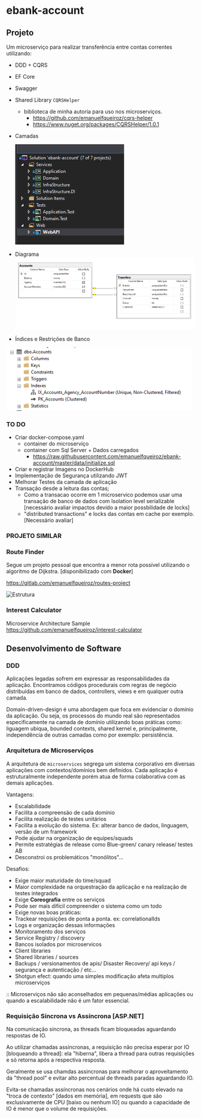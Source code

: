 # ebank-account

## Projeto

Um microserviço para realizar transferência entre contas correntes utilizando:

- DDD + CQRS
- EF Core
- Swagger
- Shared Library `CQRSHelper` 
  - biblioteca de minha autoria para uso nos microserviços.
    - <https://github.com/emanuelfqueiroz/cqrs-helper>
    - <https://www.nuget.org/packages/CQRSHelper/1.0.1>


- Camadas
  
    ![Estrutura](https://github.com/emanuelfqueiroz/ebank-account/raw/master/docs/Estrutura.png)

- Diagrama
    ![Digrama](
https://raw.githubusercontent.com/emanuelfqueiroz/ebank-account/master/docs/DatabaseDiagram.png)

- Índices e Restrições de Banco

![Indices](https://github.com/emanuelfqueiroz/ebank-account/raw/master/docs/Unique%20_Indexes.png)

### TO DO

- Criar docker-compose.yaml 
  - container do microserviço
  - container com Sql Server + Dados carregados
    - <https://raw.githubusercontent.com/emanuelfqueiroz/ebank-account/master/data/initialize.sql>
- Criar e registrar Imagens no DockerHub
- Implementação de Segurança utilizando JWT
- Melhorar Testes da camada de aplicação
- Transação desde a leitura das contas;
  - Como a transacao ocorre em  1 microservico podemos usar uma transação de banco de dados com Isolation level serializable [necessário avaliar impactos devido a maior possbilidade de locks]
  - "distributed transactions" e locks das contas em cache por exemplo. [Necessário avaliar]

### PROJETO SIMILAR

### Route Finder
Segue um projeto pessoal que encontra a menor rota possível utilizando o algoritmo de Dijkstra. 
[disponibilizado com **Docker**]

https://gitlab.com/emanuelfqueiroz/routes-project

![Estrutura](https://gitlab.com/emanuelfqueiroz/routes-project/-/raw/master/doc/images//project_struture.png)

### Interest Calculator
Microservice Architecture Sample
https://github.com/emanuelfqueiroz/interest-calculator


## Desenvolvimento de Software

### DDD

Aplicações legadas sofrem em expressar as responsabilidades da aplicação. Encontramos códigos procedurais com regras de negócio distribuídas em banco de dados, controllers, views e em qualquer outra camada.

Domain-driven-design é uma abordagem que foca em evidenciar o domínio da aplicação. Ou seja, os processos do mundo real são representados especificamente na camada de domínio utilizando boas práticas como: liguagem ubiqua, bounded contexts, shared kernel e, principalmente, independência de outras camadas como por exemplo: persistência.

### Arquitetura de Microserviços

A arquitetura de `microservices` segrega um sistema corporativo em diversas aplicações com contextos/domínios bem definidos. 
Cada aplicação é estruturalmente independente porém atua de forma colaborativa com as demais aplicações.

Vantagens:

- Escalabilidade 
- Facilita a compreensão de cada domínio
- Facilita realização de testes unitários
- Facilita a evolução do sistema.  Ex: alterar banco de dados, linguagem, versão de um framework
- Pode ajudar na organização de equipes/squads
- Permite estratégias de release como Blue-green/ canary release/ testes AB
- Desconstroi os problemáticos "monólitos"...

Desafios:

- Exige maior maturidade do time/squad
- Maior complexidade na orquestração da aplicação e na realização de testes integrados 
- Exige **Coreografia**  entre os serviços
- Pode ser mais difícil compreender o sistema como um todo
- Exige novas boas práticas:
- Trackear requisições de ponta a ponta. ex: correlationalIds
- Logs e organização dessas informações
- Monitoramento dos serviços
- Service Registry / discovery
- Bancos isolados por microservicos
- Client libraries
- Shared libraries / sources
- Backups / versionamentos de apis/ Disaster Recovery/ api keys / segurança e autenticação / etc...
- Shotgun efect: quando uma simples modificação afeta multiplos microserviços

:: Microserviços não são aconselhados em pequenas/médias aplicações ou quando a escalabilidade não é um fator essencial.

### Requisição Síncrona vs Assíncrona [ASP.NET]

Na comunicação síncrona, as threads ficam bloqueadas aguardando respostas de IO.

Ao utilizar chamadas assíncronas, a requisição não precisa esperar por IO [bloqueando a thread]: ela "hiberna", libera a thread para outras requisições e só retorna após a respectiva resposta.

Geralmente se usa chamdas assincronas para melhorar o aproveitamento da "thread pool" e evitar alto percentual de threads paradas aguardando IO.

Evita-se chamadas assíncronas nos cenários onde há custo elevado na "troca de contexto" [dados em memória], em requests que são exclusivamente de CPU [baixo ou nenhum IO] ou quando a capacidade de IO é menor que o volume de requisições.
